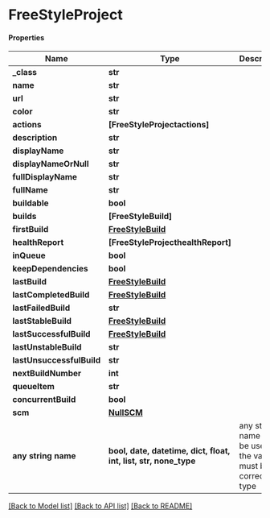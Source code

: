 # FreeStyleProject

#### Properties
Name | Type | Description | Notes
------------ | ------------- | ------------- | -------------
**_class** | **str** |  | [optional] 
**name** | **str** |  | [optional] 
**url** | **str** |  | [optional] 
**color** | **str** |  | [optional] 
**actions** | **[FreeStyleProjectactions]** |  | [optional] 
**description** | **str** |  | [optional] 
**displayName** | **str** |  | [optional] 
**displayNameOrNull** | **str** |  | [optional] 
**fullDisplayName** | **str** |  | [optional] 
**fullName** | **str** |  | [optional] 
**buildable** | **bool** |  | [optional] 
**builds** | **[FreeStyleBuild]** |  | [optional] 
**firstBuild** | [**FreeStyleBuild**](FreeStyleBuild.md) |  | [optional] 
**healthReport** | **[FreeStyleProjecthealthReport]** |  | [optional] 
**inQueue** | **bool** |  | [optional] 
**keepDependencies** | **bool** |  | [optional] 
**lastBuild** | [**FreeStyleBuild**](FreeStyleBuild.md) |  | [optional] 
**lastCompletedBuild** | [**FreeStyleBuild**](FreeStyleBuild.md) |  | [optional] 
**lastFailedBuild** | **str** |  | [optional] 
**lastStableBuild** | [**FreeStyleBuild**](FreeStyleBuild.md) |  | [optional] 
**lastSuccessfulBuild** | [**FreeStyleBuild**](FreeStyleBuild.md) |  | [optional] 
**lastUnstableBuild** | **str** |  | [optional] 
**lastUnsuccessfulBuild** | **str** |  | [optional] 
**nextBuildNumber** | **int** |  | [optional] 
**queueItem** | **str** |  | [optional] 
**concurrentBuild** | **bool** |  | [optional] 
**scm** | [**NullSCM**](NullSCM.md) |  | [optional] 
**any string name** | **bool, date, datetime, dict, float, int, list, str, none_type** | any string name can be used but the value must be the correct type | [optional]

[[Back to Model list]](../README.md#documentation-for-models) [[Back to API list]](../README.md#documentation-for-api-endpoints) [[Back to README]](../README.md)

